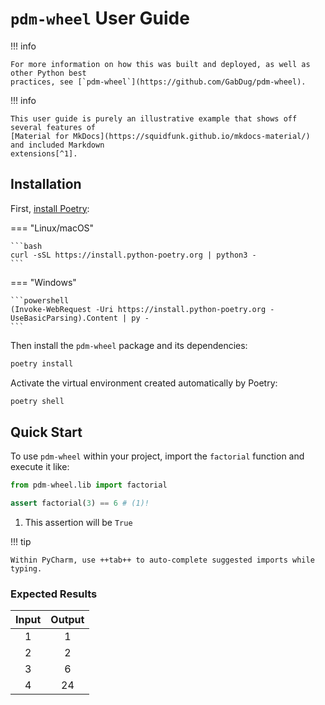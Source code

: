 # `pdm-wheel` User Guide

!!! info

    For more information on how this was built and deployed, as well as other Python best
    practices, see [`pdm-wheel`](https://github.com/GabDug/pdm-wheel).

!!! info

    This user guide is purely an illustrative example that shows off several features of
    [Material for MkDocs](https://squidfunk.github.io/mkdocs-material/) and included Markdown
    extensions[^1].

[^1]: See `pdm-wheel`'s `mkdocs.yml` for how to enable these features.

## Installation

First, [install Poetry](https://python-poetry.org/docs/#installation):

=== "Linux/macOS"

    ```bash
    curl -sSL https://install.python-poetry.org | python3 -
    ```

=== "Windows"

    ```powershell
    (Invoke-WebRequest -Uri https://install.python-poetry.org -UseBasicParsing).Content | py -
    ```

Then install the `pdm-wheel` package and its dependencies:

```bash
poetry install
```

Activate the virtual environment created automatically by Poetry:

```bash
poetry shell
```

## Quick Start

To use `pdm-wheel` within your project, import the `factorial` function and execute it like:

```python
from pdm-wheel.lib import factorial

assert factorial(3) == 6 # (1)!
```

1. This assertion will be `True`

!!! tip

    Within PyCharm, use ++tab++ to auto-complete suggested imports while typing.

### Expected Results

<div class="center-table" markdown>

| Input | Output |
|:-----:|:------:|
|   1   |   1    |
|   2   |   2    |
|   3   |   6    |
|   4   |   24   |

</div>

